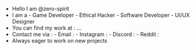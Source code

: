 - Hello I am @zero-spirit
- I am a - Game Developer
       - Ethical Hacker
       - Software Developer
       - UI/UX Designer
- You can find my work at : ...
- Contact me via : - Email : 
                 - Instagram :
                 - Discord : 
                 - Reddit : 
- Always eager to work on new projects

<!--
**zero-spirit/zero-spirit** is a ✨ _special_ ✨ repository because its `README.md` (this file) appears on your GitHub profile.

Here are some ideas to get you started:

- 🔭 I’m currently working on ...
- 🌱 I’m currently learning ...
- 👯 I’m looking to collaborate on ...
- 🤔 I’m looking for help with ...
- 💬 Ask me about ...
- 📫 How to reach me: ...
- 😄 Pronouns: ...
- ⚡ Fun fact: ...
-->

